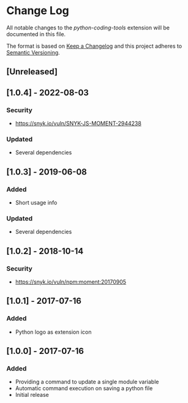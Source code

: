 # Change Log

All notable changes to the *python-coding-tools* extension will be documented in this file.

The format is based on [Keep a Changelog](http://keepachangelog.com/en/1.0.0/)
and this project adheres to [Semantic Versioning](http://semver.org/spec/v2.0.0.html).

## [Unreleased]

## [1.0.4] - 2022-08-03

### Security

- <https://snyk.io/vuln/SNYK-JS-MOMENT-2944238>

### Updated

- Several dependencies

## [1.0.3] - 2019-06-08

### Added

- Short usage info

### Updated

- Several dependencies

## [1.0.2] - 2018-10-14

### Security

- <https://snyk.io/vuln/npm:moment:20170905>

## [1.0.1] - 2017-07-16

### Added

- Python logo as extension icon

## [1.0.0] - 2017-07-16

### Added

- Providing a command to update a single module variable
- Automatic command execution on saving a python file
- Initial release

